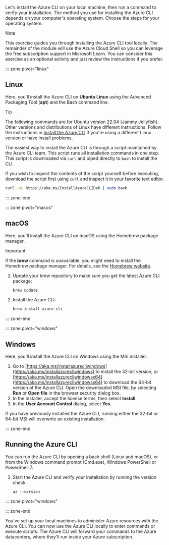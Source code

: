 Let's install the Azure CLI on your local machine, then run a command to verify your installation. The method you use for installing the Azure CLI depends on your computer's operating system. Choose the steps for your operating system.

> [!NOTE]
> This exercise guides you through installing the Azure CLI tool locally. The remainder of the module will use the Azure Cloud Shell so you can leverage the free subscription support in Microsoft Learn. You can consider this exercise as an optional activity and just review the instructions if you prefer.

::: zone pivot="linux"

## Linux

Here, you'll install the Azure CLI on **Ubuntu Linux** using the Advanced Packaging Tool (**apt**) and the Bash command line.

> [!TIP]
> The following commands are for Ubuntu version 22.04 (Jammy Jellyfish). Other versions and distributions of Linux have different instructions. Follow the instructions in [Install the Azure CLI](/cli/azure/install-azure-cli) if you're using a different Linux version or have install problems.

The easiest way to install the Azure CLI is through a script maintained by the Azure CLI team.  This script runs all installation commands in one step.  This script is downloaded via `curl` and piped directly to `bash` to install the CLI.

If you wish to inspect the contents of the script yourself before executing, download the script first using `curl` and inspect it in your favorite text editor.

```bash
curl -sL https://aka.ms/InstallAzureCLIDeb | sudo bash
```

::: zone-end

::: zone pivot="macos"

## macOS

Here, you'll install the Azure CLI on macOS using the Homebrew package manager.

> [!IMPORTANT]
> If the **brew** command is unavailable, you might need to install the Homebrew package manager. For details, see the [Homebrew website](https://brew.sh/).

1. Update your brew repository to make sure you get the latest Azure CLI package:

    ```bash
    brew update
    ```

1. Install the Azure CLI:

    ```bash
    brew install azure-cli
    ```

::: zone-end

::: zone pivot="windows"

## Windows

Here, you'll install the Azure CLI on Windows using the MSI installer.

1. Go to [https://aka.ms/installazurecliwindows](https://aka.ms/installazurecliwindows) to install the 32-bit version, or [https://aka.ms/installazurecliwindowsx64](https://aka.ms/installazurecliwindowsx64) to download the 64-bit version of the Azure CLI. Open the downloaded MSI file, by selecting **Run** or **Open file** in the browser security dialog box.
2. In the installer, accept the license terms, then select **Install**.
3. In the **User Account Control** dialog, select **Yes**.

If you have previously installed the Azure CLI, running either the 32-bit or 64-bit MSI will overwrite an existing installation.

::: zone-end

## Running the Azure CLI

You can run the Azure CLI by opening a bash shell (Linux and macOS), or from the Windows command prompt (Cmd.exe), Windows PowerShell or PowerShell 7.

1. Start the Azure CLI and verify your installation by running the version check.

    ```azurecli
    az --version
    ```

::: zone pivot="windows"

::: zone-end

You've set up your local machines to administer Azure resources with the Azure CLI. You can now use the Azure CLI locally to enter commands or execute scripts. The Azure CLI will forward your commands to the Azure datacenters, where they'll run inside your Azure subscription.
